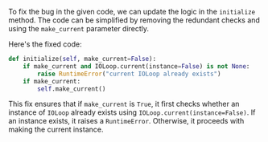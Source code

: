 To fix the bug in the given code, we can update the logic in the `initialize` method. The code can be simplified by removing the redundant checks and using the `make_current` parameter directly.

Here's the fixed code:

```python
def initialize(self, make_current=False):
    if make_current and IOLoop.current(instance=False) is not None:
        raise RuntimeError("current IOLoop already exists")
    if make_current:
        self.make_current()
```

This fix ensures that if `make_current` is `True`, it first checks whether an instance of `IOLoop` already exists using `IOLoop.current(instance=False)`. If an instance exists, it raises a `RuntimeError`. Otherwise, it proceeds with making the current instance.